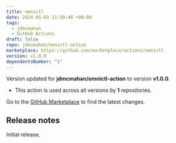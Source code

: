 ```yaml
---
title: omnictl
date: 2024-05-03 11:30:48 +00:00
tags:
  - jdmcmahan
  - GitHub Actions
draft: false
repo: jdmcmahan/omnictl-action
marketplace: https://github.com/marketplace/actions/omnictl
version: v1.0.0
dependentsNumber: "1"
---
```



Version updated for **jdmcmahan/omnictl-action** to version **v1.0.0**.
- This action is used across all versions by **1** repositories.

Go to the [GitHub Marketplace](https://github.com/marketplace/actions/omnictl) to find the latest changes.

## Release notes

Initial release.
